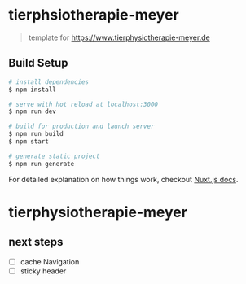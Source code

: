 # tierphsiotherapie-meyer

> template for https://www.tierphysiotherapie-meyer.de

## Build Setup

``` bash
# install dependencies
$ npm install

# serve with hot reload at localhost:3000
$ npm run dev

# build for production and launch server
$ npm run build
$ npm start

# generate static project
$ npm run generate
```

For detailed explanation on how things work, checkout [Nuxt.js docs](https://nuxtjs.org).
# tierphysiotherapie-meyer

## next steps
* [ ] cache Navigation
* [ ] sticky header